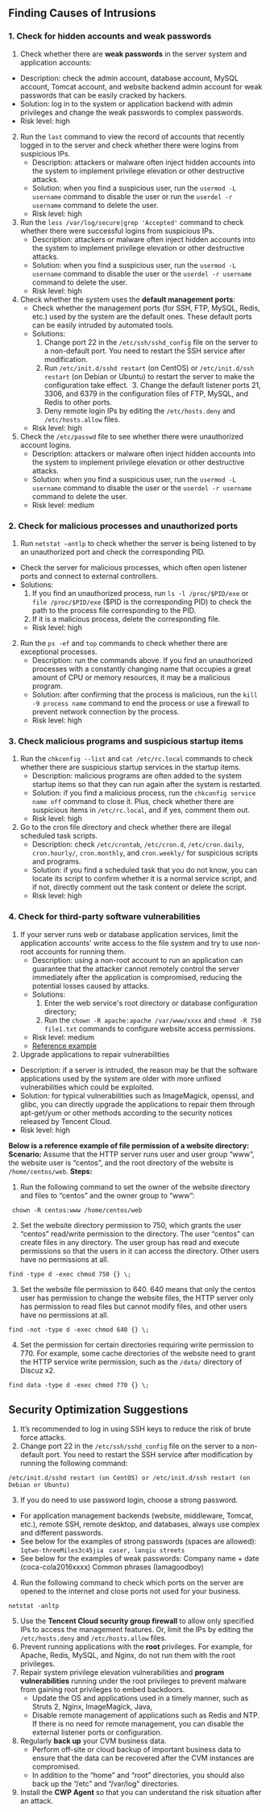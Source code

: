 ## Finding Causes of Intrusions
### 1. Check for hidden accounts and weak passwords
1. Check whether there are **weak passwords** in the server system and application accounts:
 * Description: check the admin account, database account, MySQL account, Tomcat account, and website backend admin account for weak passwords that can be easily cracked by hackers.
  * Solution: log in to the system or application backend with admin privileges and change the weak passwords to complex passwords.
   * Risk level: high
2. Run the `last` command to view the record of accounts that recently logged in to the server and check whether there were logins from suspicious IPs.
    * Description: attackers or malware often inject hidden accounts into the system to implement privilege elevation or other destructive attacks.
    * Solution: when you find a suspicious user, run the `usermod -L username` command to disable the user or run the `userdel -r username` command to delete the user.
    * Risk level: high
3. Run the `less /var/log/secure|grep 'Accepted'` command to check whether there were successful logins from suspicious IPs.
    * Description: attackers or malware often inject hidden accounts into the system to implement privilege elevation or other destructive attacks.
    * Solution: when you find a suspicious user, run the `usermod -L username` command to disable the user or the `userdel -r username` command to delete the user.
    * Risk level: high
4. Check whether the system uses the **default management ports**:
    * Check whether the management ports (for SSH, FTP, MySQL, Redis, etc.) used by the system are the default ones. These default ports can be easily intruded by automated tools.
    * Solutions:
        1. Change port 22 in the `/etc/ssh/sshd_config` file on the server to a non-default port. You need to restart the SSH service after modification.
        2. Run `/etc/init.d/sshd restart` (on CentOS) or `/etc/init.d/ssh restart` (on Debian or Ubuntu) to restart the server to make the configuration take effect.
        3. Change the default listener ports 21, 3306, and 6379 in the configuration files of FTP, MySQL, and Redis to other ports.
        4. Deny remote login IPs by editing the `/etc/hosts.deny` and `/etc/hosts.allow` files.
    * Risk level: high
5. Check the `/etc/passwd` file to see whether there were unauthorized account logins.
    * Description: attackers or malware often inject hidden accounts into the system to implement privilege elevation or other destructive attacks.
    * Solution: when you find a suspicious user, run the `usermod -L username` command to disable the user or the `userdel -r username` command to delete the user.
    * Risk level: medium

### 2. Check for malicious processes and unauthorized ports
1. Run `netstat –antlp` to check whether the server is being listened to by an unauthorized port and check the corresponding PID.
 * Check the server for malicious processes, which often open listener ports and connect to external controllers.
 * Solutions:
      1. If you find an unauthorized process, run `ls -l /proc/$PID/exe` or `file /proc/$PID/exe` ($PID is the corresponding PID) to check the path to the process file corresponding to the PID.
      2. If it is a malicious process, delete the corresponding file.
   * Risk level: high
2. Run the `ps -ef` and `top` commands to check whether there are exceptional processes.
    * Description: run the commands above. If you find an unauthorized processes with a constantly changing name that occupies a great amount of CPU or memory resources, it may be a malicious program.
    * Solution: after confirming that the process is malicious, run the `kill -9 process name` command to end the process or use a firewall to prevent network connection by the process.
    * Risk level: high


### 3. Check malicious programs and suspicious startup items
1. Run the `chkconfig --list` and `cat /etc/rc.local` commands to check whether there are suspicious startup services in the startup items.
    * Description: malicious programs are often added to the system startup items so that they can run again after the system is restarted.
    * Solution: if you find a malicious process, run the `chkconfig service name off` command to close it. Plus, check whether there are suspicious items in `/etc/rc.local`, and if yes, comment them out.
    * Risk level: high
2. Go to the cron file directory and check whether there are illegal scheduled task scripts.
    * Description: check `/etc/crontab`, `/etc/cron.d`, `/etc/cron.daily`, `cron.hourly/`, `cron.monthly`, and `cron.weekly/` for suspicious scripts and programs.
    * Solution: if you find a scheduled task that you do not know, you can locate its script to confirm whether it is a normal service script, and if not, directly comment out the task content or delete the script.
    * Risk level: high

### 4. Check for third-party software vulnerabilities
1. If your server runs web or database application services, limit the application accounts' write access to the file system and try to use non-root accounts for running them.
    * Description: using a non-root account to run an application can guarantee that the attacker cannot remotely control the server immediately after the application is compromised, reducing the potential losses caused by attacks.
    * Solutions:
      1. Enter the web service's root directory or database configuration directory;
      2. Run the `chown -R apache:apache /var/www/xxxx` and `chmod -R 750 file1.txt` commands to configure website access permissions.
    * Risk level: medium
    * <a href=#ex>Reference example</a>
2. Upgrade applications to repair vulnerabilities
 * Description: if a server is intruded, the reason may be that the software applications used by the system are older with more unfixed vulnerabilities which could be exploited.
 * Solution: for typical vulnerabilities such as ImageMagick, openssl, and glibc, you can directly upgrade the applications to repair them through apt-get/yum or other methods according to the security notices released by Tencent Cloud.
  * Risk level: high

<a id="ex"></a>
**Below is a reference example of file permission of a website directory:**
**Scenario:**
Assume that the HTTP server runs user and user group “www”, the website user is “centos”, and the root directory of the website is `/home/centos/web`.
**Steps:**
1. Run the following command to set the owner of the website directory and files to “centos” and the owner group to “www”:
```
 chown -R centos:www /home/centos/web
```
2. Set the website directory permission to 750, which grants the user “centos” read/write permission to the directory. The user “centos” can create files in any directory. The user group has read and execute permissions so that the users in it can access the directory. Other users have no permissions at all.
```
find -type d -exec chmod 750 {} \;
```
3. Set the website file permission to 640. 640 means that only the centos user has permission to change the website files, the HTTP server only has permission to read files but cannot modify files, and other users have no permissions at all.
```
find -not -type d -exec chmod 640 {} \;
```
4. Set the permission for certain directories requiring write permission to 770. For example, some cache directories of the website need to grant the HTTP service write permission, such as the `/data/` directory of Discuz x2.
```
find data -type d -exec chmod 770 {} \;
```

## Security Optimization Suggestions
1. It’s recommended to log in using SSH keys to reduce the risk of brute force attacks.
2. Change port 22 in the `/etc/ssh/sshd_config` file on the server to a non-default port. You need to restart the SSH service after modification by running the following command:
```
/etc/init.d/sshd restart (on CentOS) or /etc/init.d/ssh restart (on Debian or Ubuntu)
```
3. If you do need to use password login, choose a strong password.
 * For application management backends (website, middleware, Tomcat, etc.), remote SSH, remote desktop, and databases, always use complex and different passwords.
 * See below for the examples of strong passwords (spaces are allowed):
       `1qtwo-threeMiles3c45jia`
       ` caser, lanqiu streets`
 * See below for the examples of weak passwords:
        Company name + date (coca-cola2016xxxx)
        Common phrases (Iamagoodboy)
4. Run the following command to check which ports on the server are opened to the internet and close ports not used for your business.
```
netstat -anltp
```
5. Use the **Tencent Cloud security group firewall** to allow only specified IPs to access the management features. Or, limit the IPs by editing the `/etc/hosts.deny` and `/etc/hosts.allow` files.
6. Prevent running applications with the **root** privileges.
  For example, for Apache, Redis, MySQL, and Nginx, do not run them with the root privileges.
7. Repair system privilege elevation vulnerabilities and **program vulnerabilities** running under the root privileges to prevent malware from gaining root privileges to embed backdoors.
    * Update the OS and applications used in a timely manner, such as Struts 2, Nginx, ImageMagick, Java,
    * Disable remote management of applications such as Redis and NTP. If there is no need for remote management, you can disable the external listener ports or configuration.
8. Regularly **back up** your CVM business data.
    * Perform off-site or cloud backup of important business data to ensure that the data can be recovered after the CVM instances are compromised.
    * In addition to the “home” and “root” directories, you should also back up the “/etc” and “/var/log” directories.
9. Install the **CWP Agent** so that you can understand the risk situation after an attack.
